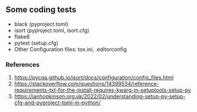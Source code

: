 ## Some coding tests
- black (pyproject.toml)
- isort (pyproject.toml, isort.cfg)
- flake8
- pytest (setup.cfg)
- Other Configuration files: tox.ini, .editorconfig

### References
1. https://pycqa.github.io/isort/docs/configuration/config_files.html
2. https://stackoverflow.com/questions/14399534/reference-requirements-txt-for-the-install-requires-kwarg-in-setuptools-setup-py
3. https://ianhopkinson.org.uk/2022/02/understanding-setup-py-setup-cfg-and-pyproject-toml-in-python/